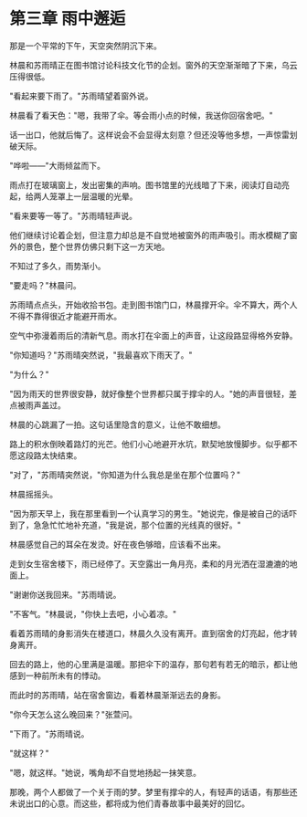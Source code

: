# 第三章 雨中邂逅

那是一个平常的下午，天空突然阴沉下来。

林晨和苏雨晴正在图书馆讨论科技文化节的企划。窗外的天空渐渐暗了下来，乌云压得很低。

"看起来要下雨了。"苏雨晴望着窗外说。

林晨看了看天色："嗯，我带了伞。等会雨小点的时候，我送你回宿舍吧。"

话一出口，他就后悔了。这样说会不会显得太刻意？但还没等他多想，一声惊雷划破天际。

"哗啦——"大雨倾盆而下。

雨点打在玻璃窗上，发出密集的声响。图书馆里的光线暗了下来，阅读灯自动亮起，给两人笼罩上一层温暖的光晕。

"看来要等一等了。"苏雨晴轻声说。

他们继续讨论着企划，但注意力却总是不自觉地被窗外的雨声吸引。雨水模糊了窗外的景色，整个世界仿佛只剩下这一方天地。

不知过了多久，雨势渐小。

"要走吗？"林晨问。

苏雨晴点点头，开始收拾书包。走到图书馆门口，林晨撑开伞。伞不算大，两个人不得不靠得很近才能避开雨水。

空气中弥漫着雨后的清新气息。雨水打在伞面上的声音，让这段路显得格外安静。

"你知道吗？"苏雨晴突然说，"我最喜欢下雨天了。"

"为什么？"

"因为雨天的世界很安静，就好像整个世界都只属于撑伞的人。"她的声音很轻，差点被雨声盖过。

林晨的心跳漏了一拍。这句话里隐含的意义，让他不敢细想。

路上的积水倒映着路灯的光芒。他们小心地避开水坑，默契地放慢脚步。似乎都不愿这段路太快结束。

"对了，"苏雨晴突然说，"你知道为什么我总是坐在那个位置吗？"

林晨摇摇头。

"因为那天早上，我在那里看到一个认真学习的男生。"她说完，像是被自己的话吓到了，急急忙忙地补充道，"我是说，那个位置的光线真的很好。"

林晨感觉自己的耳朵在发烫。好在夜色够暗，应该看不出来。

走到女生宿舍楼下，雨已经停了。天空露出一角月亮，柔和的月光洒在湿漉漉的地面上。

"谢谢你送我回来。"苏雨晴说。

"不客气。"林晨说，"你快上去吧，小心着凉。"

看着苏雨晴的身影消失在楼道口，林晨久久没有离开。直到宿舍的灯亮起，他才转身离开。

回去的路上，他的心里满是温暖。那把伞下的温存，那句若有若无的暗示，都让他感到一种前所未有的悸动。

而此时的苏雨晴，站在宿舍窗边，看着林晨渐渐远去的身影。

"你今天怎么这么晚回来？"张萱问。

"下雨了。"苏雨晴说。

"就这样？"

"嗯，就这样。"她说，嘴角却不自觉地扬起一抹笑意。

那晚，两个人都做了一个关于雨的梦。梦里有撑伞的人，有轻声的话语，有那些还未说出口的心意。而这些，都将成为他们青春故事中最美好的回忆。